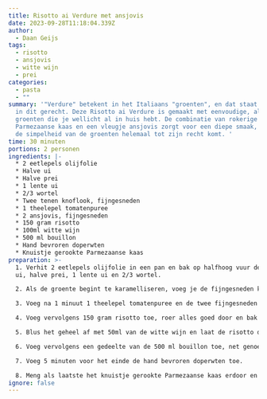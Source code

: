 ```yaml
---
title: Risotto ai Verdure met ansjovis
date: 2023-09-28T11:18:04.339Z
author:
  - Daan Geijs
tags:
  - risotto
  - ansjovis
  - witte wijn
  - prei
categories:
  - pasta
  - ""
summary: '"Verdure" betekent in het Italiaans "groenten", en dat staat centraal
  in dit gerecht. Deze Risotto ai Verdure is gemaakt met eenvoudige, alledaagse
  groenten die je wellicht al in huis hebt. De combinatie van rokerige
  Parmezaanse kaas en een vleugje ansjovis zorgt voor een diepe smaak, waardoor
  de simpelheid van de groenten helemaal tot zijn recht komt. '
time: 30 minuten
portions: 2 personen
ingredients: |-
  * 2 eetlepels olijfolie
  * Halve ui
  * Halve prei
  * 1 lente ui
  * 2/3 wortel
  * Twee tenen knoflook, fijngesneden
  * 1 theelepel tomatenpuree
  * 2 ansjovis, fijngesneden
  * 150 gram risotto
  * 100ml witte wijn
  * 500 ml bouillon
  * Hand bevroren doperwten
  * Knuistje gerookte Parmezaanse kaas
preparation: >-
  1. Verhit 2 eetlepels olijfolie in een pan en bak op halfhoog vuur de halve
  ui, halve prei, 1 lente ui en 2/3 wortel.

  2. Als de groente begint te karamelliseren, voeg je de fijngesneden knoflook toe en zet je het vuur laag.

  3. Voeg na 1 minuut 1 theelepel tomatenpuree en de twee fijngesneden ansjovis. toe en roer deze door de groente heen.

  4. Voeg vervolgens 150 gram risotto toe, roer alles goed door en bak de risotto nog een minuutje mee.

  5. Blus het geheel af met 50ml van de witte wijn en laat de risotto de wijn volledig opnemen met het vuur laag.

  6. Voeg vervolgens een gedeelte van de 500 ml bouillon toe, net genoeg om de risotto onder water te zetten, en laat de risotto de bouillon volledig opnemen. Herhaal dit proces totdat de risotto gaar is, wat ongeveer 20 minuten kan duren.

  7. Voeg 5 minuten voor het einde de hand bevroren doperwten toe.

  8. Meng als laatste het knuistje gerookte Parmezaanse kaas erdoor en serveer direct.
ignore: false
---
```

